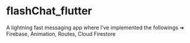 # flashChat_flutter

A lightning fast messaging app where I’ve implemented the followings
➔ Firebase, Animation, Routes, Cloud Firestore

